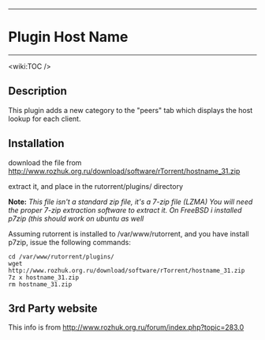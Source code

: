 
---

# Plugin Host Name #

---




&lt;wiki:TOC /&gt;



## Description ##

This plugin adds a new category to the "peers" tab which displays the host lookup for each client.

## Installation ##

download the file from http://www.rozhuk.org.ru/download/software/rTorrent/hostname_31.zip

extract it, and place in the rutorrent/plugins/ directory

**Note:** _This file isn't a standard zip file, it's a 7-zip file (LZMA) You will need the proper 7-zip extraction software to extract it.  On FreeBSD i installed p7zip (this should work on ubuntu as well_

Assuming rutorrent is installed to /var/www/rutorrent, and you have install p7zip, issue the following commands:

```
cd /var/www/rutorrent/plugins/
wget http://www.rozhuk.org.ru/download/software/rTorrent/hostname_31.zip
7z x hostname_31.zip
rm hostname_31.zip
```


## 3rd Party website ##

This info is from http://www.rozhuk.org.ru/forum/index.php?topic=283.0